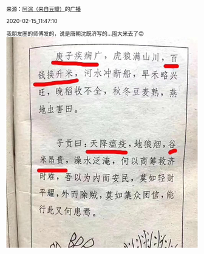 来源：[阿淙（来自豆瓣）](https://www.douban.com/people/60688052/)的[广播](https://www.douban.com/people/60688052/status/2812131876/)


2020-02-15_11:47:10


我朋友圈的师傅发的，说是唐朝沈既济写的…囤大米去了🙃
![](./pic/2020-02-15_11:47:10-阿淙的广播1.jpg)  

